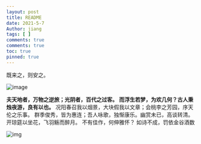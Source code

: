```yaml
---
layout: post
title: README
date: 2021-5-7
Author: jiang
tags: [ ]
comments: true
comments: true
toc: true
pinned: true
---
```

<!-- more -->

既来之，则安之。

![image](https://hbimg.huabanimg.com/bb9217c210d0701136c45c0d88b350271d13bcfe3ce3f-30EbJD_fw658/format/webp)




**夫天地者，万物之逆旅；光阴者，百代之过客。**
**而浮生若梦，为欢几何？古人秉烛夜游，良有以也。**
况阳春召我以烟景，大块假我以文章；会桃李之芳园，序天伦之乐事。
群季俊秀，皆为惠连；吾人咏歌，独惭康乐。幽赏未已，高谈转清。
开琼筵以坐花，飞羽觞而醉月。
不有佳作，何伸雅怀？
如诗不成，罚依金谷酒数

![img](https://hbimg.huabanimg.com/66f3b7f468accc88c4703e8dc9eb65f563f261761fbce-Hb2PwV_fw658/format/webp)